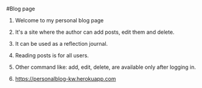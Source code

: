 #Blog page
1. Welcome to my personal blog page
2. It's a site where the author can add posts, edit them and delete.
3. It can be used as a reflection journal.
4. Reading posts is for all users.
5. Other command like: add, edit, delete, are available only after logging in.

6. https://personalblog-kw.herokuapp.com